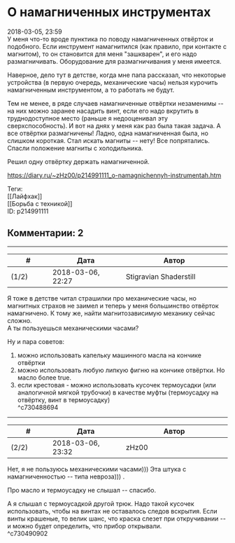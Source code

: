 О намагниченных инструментах
============================

  
2018-03-05, 23:59  
 У меня что-то вроде пунктика по поводу намагниченных отвёрток и подобного. Если инструмент намагнитился (как правило, при контакте с магнитом), то он становится для меня "зашкварен", и его надо размагничивать. Оборудование для размагничивания у меня имеется.   
   
 Наверное, дело тут в детстве, когда мне папа рассказал, что некоторые устройства (в первую очередь, механические часы) нельзя курочить намагниченным инструментом, а то работать не будут.   
   
 Тем не менее, в ряде случаев намагниченные отвёртки незаменимы -- на них можно заранее насадить винт, если его надо вкрутить в труднодоступное место (раньше я недооценивал эту сверхспособность). И вот на днях у меня как раз была такая задача. А все отвёртки размагничены! Ладно, одна намагниченная была, но слишком короткая. Стал искать магниты -- нету! Все попрятались. Спасли положение магниты с холодильника.   
   
 Решил одну отвёртку держать намагниченной.   
  
<https://diary.ru/~zHz00/p214991111_o-namagnichennyh-instrumentah.htm>  
  
Теги:  
[[Лайфхак]]  
[[Борьба с техникой]]  
ID: p214991111  


Комментарии: 2
--------------

  


---



|         #         |              Дата              |                     Автор                     |           ID           |
| --- | --- | --- | --- |
| (1/2) | 2018-03-06, 22:27 | Stigravian Shaderstill | c730488694 |

  
 Я тоже в детстве читал страшилки про механические часы, но магнитных страхов не заимел и теперь у меня большинство отвёрток намагничено. К тому же, найти магнитозависимую механику сейчас сложно.   
 А ты пользуешься механическими часами?   
   
 Ну и пара советов:   
 1) можно использовать капельку машинного масла на кончике отвёртки   
 2) можно использовать любую липкую фигню на кончике отвёртки. Но масло более true.   
 3) если крестовая - можно использовать кусочек термоусадки (или аналогичной мягкой трубочки) в качестве муфты (термоусадку на отвёртку, винт в термоусадку)   
 ^c730488694

---



|         #         |              Дата              |                     Автор                     |           ID           |
| --- | --- | --- | --- |
| (2/2) | 2018-03-06, 23:32 | zHz00 | c730490902 |

  
 Нет, я не пользуюсь механическими часами))) Эта штука с намагниченностью -- типа невроза))) .   
   
 Про масло и термоусадку не слышал -- спасибо.   
   
 А я слышал с термоусадкой другой трюк. Надо такой кусочек использовать, чтобы на винтах не оставалось следов вскрытия. Если винты крашеные, то велик шанс, что краска слезет при откручивании -- и можно будет определить, что прибор открывали.   
 ^c730490902